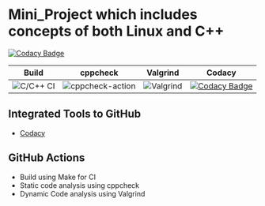 # Mini_Project which includes concepts of both Linux and C++

[![Codacy Badge](https://app.codacy.com/project/badge/Grade/2f55e61fc9284e3b9199e081caab1c56)](https://www.codacy.com/gh/99002593/Mini_Project/dashboard?utm_source=github.com&amp;utm_medium=referral&amp;utm_content=99002593/Mini_Project&amp;utm_campaign=Badge_Grade)

|Build|cppcheck|Valgrind|Codacy|
|:--:|:--:|:--:|:--:|
![C/C++ CI](https://github.com/99002593/Mini_Project/workflows/C/C++%20CI/badge.svg)|![cppcheck-action](https://github.com/99002593/Mini_Project/workflows/cppcheck-action/badge.svg)|![Valgrind](https://github.com/99002593/Mini_Project/workflows/Valgrind/badge.svg)|[![Codacy Badge](https://app.codacy.com/project/badge/Grade/2f55e61fc9284e3b9199e081caab1c56)](https://www.codacy.com/gh/99002593/Mini_Project/dashboard?utm_source=github.com&amp;utm_medium=referral&amp;utm_content=99002593/Mini_Project&amp;utm_campaign=Badge_Grade)|
## Integrated Tools to GitHub
 * [Codacy](https://www.codacy.com/)

## GitHub Actions
  * Build using Make for CI
  * Static code analysis using cppcheck
  * Dynamic Code analysis using Valgrind
